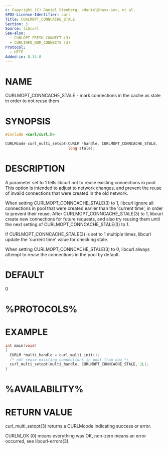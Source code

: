 ```yaml
---
c: Copyright (C) Daniel Stenberg, <daniel@haxx.se>, et al.
SPDX-License-Identifier: curl
Title: CURLMOPT_CONNCACHE_STALE
Section: 3
Source: libcurl
See-also:
  - CURLOPT_FRESH_CONNECT (3)
  - CURLINFO_NUM_CONNECTS (3)
Protocol:
  - HTTP
Added-in: 8.14.0
---
```


# NAME

CURLMOPT_CONNCACHE_STALE - mark connections in the cache as stale in order to
not reuse them

# SYNOPSIS

~~~c
#include <curl/curl.h>

CURLMcode curl_multi_setopt(CURLM *handle, CURLMOPT_CONNCACHE_STALE,
                            long stale);
~~~

# DESCRIPTION

A parameter set to 1 tells libcurl not to reuse existing connections in pool.
This option is intended to adjust to network changes, and prevent the reuse of
invalid connections that were created in the old network.

When setting CURLMOPT_CONNCACHE_STALE(3) to 1, libcurl ignore all connections
in pool that were created earlier than the 'current time', in order to prevent
their reuse. After CURLMOPT_CONNCACHE_STALE(3) to 1, libcurl create new
connections for future requests, and also try reusing them until the next
setting of CURLMOPT_CONNCACHE_STALE(3) to 1.

If CURLMOPT_CONNCACHE_STALE(3) is set to 1 multiple times, libcurl update the
'current time' value for checking stale.

When setting CURLMOPT_CONNCACHE_STALE(3) to 0, libcurl always attempt to
reuse the connections in the pool by default.

# DEFAULT

0

# %PROTOCOLS%

# EXAMPLE

~~~c
int main(void)
{
  CURLM *multi_handle = curl_multi_init();
  /* not reuse existing connections in pool from now */
  curl_multi_setopt(multi_handle, CURLMOPT_CONNCACHE_STALE, 1L);
}
~~~

# %AVAILABILITY%

# RETURN VALUE

curl_multi_setopt(3) returns a CURLMcode indicating success or error.

CURLM_OK (0) means everything was OK, non-zero means an error occurred,
see libcurl-errors(3).
